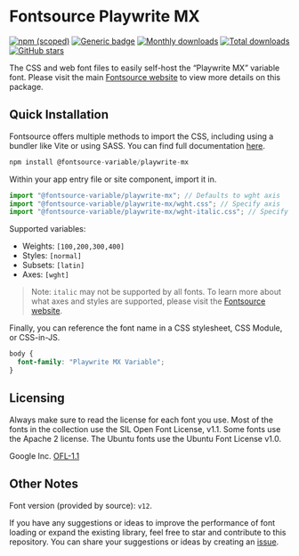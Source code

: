 # Fontsource Playwrite MX

[![npm (scoped)](https://img.shields.io/npm/v/@fontsource-variable/playwrite-mx?color=brightgreen)](https://www.npmjs.com/package/@fontsource-variable/playwrite-mx) [![Generic badge](https://img.shields.io/badge/fontsource-passing-brightgreen)](https://github.com/fontsource/fontsource) [![Monthly downloads](https://badgen.net/npm/dm/@fontsource-variable/playwrite-mx)](https://github.com/fontsource/fontsource) [![Total downloads](https://badgen.net/npm/dt/@fontsource-variable/playwrite-mx)](https://github.com/fontsource/fontsource) [![GitHub stars](https://img.shields.io/github/stars/fontsource/fontsource.svg?style=social&label=Star)](https://github.com/fontsource/fontsource/stargazers)

The CSS and web font files to easily self-host the “Playwrite MX” variable font. Please visit the main [Fontsource website](https://fontsource.org/fonts/playwrite-mx) to view more details on this package.

## Quick Installation

Fontsource offers multiple methods to import the CSS, including using a bundler like Vite or using SASS. You can find full documentation [here](https://fontsource.org/docs/getting-started/introduction).

```javascript
npm install @fontsource-variable/playwrite-mx
```

Within your app entry file or site component, import it in.

```javascript
import "@fontsource-variable/playwrite-mx"; // Defaults to wght axis
import "@fontsource-variable/playwrite-mx/wght.css"; // Specify axis
import "@fontsource-variable/playwrite-mx/wght-italic.css"; // Specify axis and style
```

Supported variables:
- Weights: `[100,200,300,400]`
- Styles: `[normal]`
- Subsets: `[latin]`
- Axes: `[wght]`

> Note: `italic` may not be supported by all fonts. To learn more about what axes and styles are supported, please visit the [Fontsource website](https://fontsource.org/fonts/playwrite-mx).

Finally, you can reference the font name in a CSS stylesheet, CSS Module, or CSS-in-JS.

```css
body {
  font-family: "Playwrite MX Variable";
}
```

## Licensing
Always make sure to read the license for each font you use. Most of the fonts in the collection use the SIL Open Font License, v1.1. Some fonts use the Apache 2 license. The Ubuntu fonts use the Ubuntu Font License v1.0.

Google Inc.
[OFL-1.1](http://scripts.sil.org/OFL)

## Other Notes
Font version (provided by source): `v12`.

If you have any suggestions or ideas to improve the performance of font loading or expand the existing library, feel free to star and contribute to this repository. You can share your suggestions or ideas by creating an [issue](https://github.com/fontsource/fontsource/issues).
